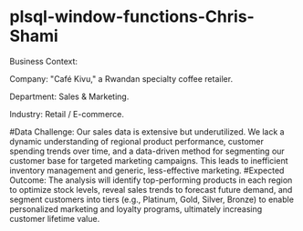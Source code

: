 # plsql-window-functions-Chris-Shami
Business Context:

Company: "Café Kivu," a Rwandan specialty coffee retailer.

Department: Sales & Marketing.

Industry: Retail / E-commerce.

#Data Challenge:
Our sales data is extensive but underutilized. We lack a dynamic understanding of regional product performance, customer spending trends over time, and a data-driven method for segmenting our customer base for targeted marketing campaigns. This leads to inefficient inventory management and generic, less-effective marketing.
#Expected Outcome:
The analysis will identify top-performing products in each region to optimize stock levels, reveal sales trends to forecast future demand, and segment customers into tiers (e.g., Platinum, Gold, Silver, Bronze) to enable personalized marketing and loyalty programs, ultimately increasing customer lifetime value.
